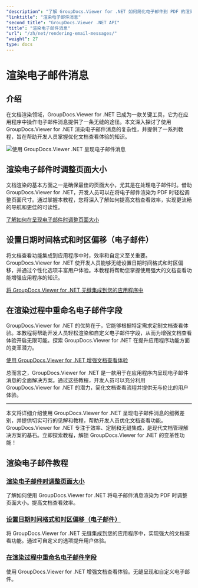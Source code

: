```yaml
---
"description": "了解 GroupDocs.Viewer for .NET 如何简化电子邮件到 PDF 的渲染流程。学习如何高效地调整页面大小、设置日期时间格式以及重命名字段。"
"linktitle": "渲染电子邮件消息"
"second_title": "GroupDocs.Viewer .NET API"
"title": "渲染电子邮件消息"
"url": "/zh/net/rendering-email-messages/"
"weight": 27
type: docs
---
```

# 渲染电子邮件消息

## 介绍

在文档渲染领域，GroupDocs.Viewer for .NET 已成为一款关键工具，它为在应用程序中操作电子邮件消息提供了一条无缝的途径。本文深入探讨了使用 GroupDocs.Viewer for .NET 渲染电子邮件消息的复杂性，并提供了一系列教程，旨在帮助开发人员掌握优化文档查看体验的知识。

![使用 GroupDocs.Viewer .NET 呈现电子邮件消息](/viewer/rendering-email-messages/image.png)

## 渲染电子邮件时调整页面大小

文档渲染的基本方面之一是确保最佳的页面大小，尤其是在处理电子邮件时。借助 GroupDocs.Viewer for .NET，开发人员可以在将电子邮件渲染为 PDF 时轻松调整页面尺寸。通过掌握本教程，您将深入了解如何提高文档查看效率，实现更流畅的导航和更佳的可读性。

[了解如何在呈现电子邮件时调整页面大小](./adjust-page-size-email/)

## 设置日期时间格式和时区偏移（电子邮件）

将文档查看功能集成到应用程序中时，效率和自定义至关重要。GroupDocs.Viewer for .NET 使开发人员能够无缝设置日期时间格式和时区偏移，并通过个性化选项丰富用户体验。本教程将帮助您掌握使用强大的文档查看功能增强应用程序的知识。

[将 GroupDocs.Viewer for .NET 无缝集成到您的应用程序中](./set-date-time-format-offset-email/)

## 在渲染过程中重命名电子邮件字段

GroupDocs.Viewer for .NET 的优势在于，它能够根据特定需求定制文档查看体验。本教程将帮助开发人员轻松渲染和自定义电子邮件字段，从而为增强文档查看体验开启无限可能。探索 GroupDocs.Viewer for .NET 在提升应用程序功能方面的变革潜力。

[使用 GroupDocs.Viewer for .NET 增强文档查看体验](./rename-email-fields/)

总而言之，GroupDocs.Viewer for .NET 是一款用于在应用程序内呈现电子邮件消息的全面解决方案。通过这些教程，开发人员可以充分利用 GroupDocs.Viewer for .NET 的潜力，简化文档查看流程并提供无与伦比的用户体验。

--- 

本文将详细介绍使用 GroupDocs.Viewer for .NET 呈现电子邮件消息的细微差别，并提供切实可行的见解和教程，帮助开发人员优化文档查看功能。GroupDocs.Viewer for .NET 专注于效率、定制和无缝集成，是现代文档管理解决方案的基石。立即探索教程，解锁 GroupDocs.Viewer for .NET 的变革性功能！
## 渲染电子邮件教程
### [渲染电子邮件时调整页面大小](./adjust-page-size-email/)
了解如何使用 GroupDocs.Viewer for .NET 将电子邮件消息渲染为 PDF 时调整页面大小。提高文档查看效率。
### [设置日期时间格式和时区偏移（电子邮件）](./set-date-time-format-offset-email/)
将 GroupDocs.Viewer for .NET 无缝集成到您的应用程序中，实现强大的文档查看功能。通过可自定义的选项提升用户体验。
### [在渲染过程中重命名电子邮件字段](./rename-email-fields/)
使用 GroupDocs.Viewer for .NET 增强文档查看体验。无缝呈现和自定义电子邮件。